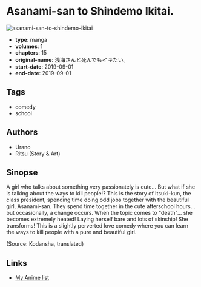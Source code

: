 # Asanami-san to Shindemo Ikitai.

![asanami-san-to-shindemo-ikitai](https://cdn.myanimelist.net/images/manga/3/244524.jpg)

-   **type**: manga
-   **volumes**: 1
-   **chapters**: 15
-   **original-name**: 浅海さんと死んでもイキたい。
-   **start-date**: 2019-09-01
-   **end-date**: 2019-09-01

## Tags

-   comedy
-   school

## Authors

-   Urano
-   Ritsu (Story & Art)

## Sinopse

A girl who talks about something very passionately is cute... But what if she is talking about the ways to kill people!? This is the story of Itsuki-kun, the class president, spending time doing odd jobs together with the beautiful girl, Asanami-san. They spend time together in the cute afterschool hours... but occasionally, a change occurs. When the topic comes to "death"... she becomes extremely heated! Laying herself bare and lots of skinship! She transforms! This is a slightly perverted love comedy where you can learn the ways to kill people with a pure and beautiful girl.

(Source: Kodansha, translated)

## Links

-   [My Anime list](https://myanimelist.net/manga/122551/Asanami-san_to_Shindemo_Ikitai)
